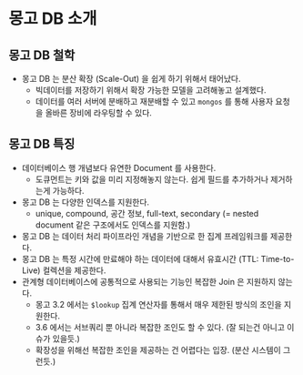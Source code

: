 # 몽고 DB 소개

## 몽고 DB 철학 

- 몽고 DB 는 분산 확장 (Scale-Out) 을 쉽게 하기 위해서 태어났다.
  - 빅데이터를 저장하기 위해서 확장 가능한 모델을 고려해놓고 설계했다.
  - 데이터를 여러 서버에 분배하고 재분배할 수 있고 `mongos` 를 통해 사용자 요청을 올바른 장비에 라우팅할 수 있다.

## 몽고 DB 특징 

- 데이터베이스 행 개념보다 유연한 Document 를 사용한다. 
  - 도큐먼트는 키와 값을 미리 지정해놓지 않는다. 쉽게 필드를 추가하거나 제거하는게 가능하다.
- 몽고 DB 는 다양한 인덱스를 지원한다.
  - unique, compound, 공간 정보, full-text, secondary (= nested document 같은 구조에서도 인덱스를 지원함.)
- 몽고 DB 는 데이터 처리 파이프라인 개념을 기반으로 한 집계 프레임워크를 제공한다. 
- 몽고 DB 는 특정 시간에 만료해야 하는 데이터에 대해서 유효시간 (TTL: Time-to-Live) 컬렉션을 제공한다.
- 관계형 데이터베이스에 공통적으로 사용되는 기능인 복잡한 Join 은 지원하지 않는다.
  - 몽고 3.2 에서는 `$lookup` 집계 연산자를 통해서 매우 제한된 방식의 조인을 지원한다.
  - 3.6 에서는 서브쿼리 뿐 아니라 복잡한 조인도 할 수 있다. (잘 되는건 아니고 이슈가 있을듯.)
  - 확장성을 위해선 복잡한 조인을 제공하는 건 어렵다는 입장. (분산 시스템이 그런듯.)


